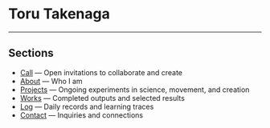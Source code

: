 # Toru Takenaga

---

## Sections

* [Call](/call) — Open invitations to collaborate and create
* [About](/about) — Who I am  
* [Projects](/projects) — Ongoing experiments in science, movement, and creation  
* [Works](/works) — Completed outputs and selected results  
* [Log](/log) — Daily records and learning traces  
* [Contact](/contact) — Inquiries and connections

